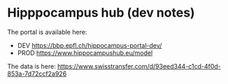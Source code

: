 # Hipppocampus hub (dev notes)

The portal is available here:
* DEV <https://bbp.epfl.ch/hippocampus-portal-dev/>
* PROD <https://www.hippocampushub.eu/model>

The data is here: <https://www.swisstransfer.com/d/93eed344-c1cd-4f0d-853a-7d72ccf2a926>
